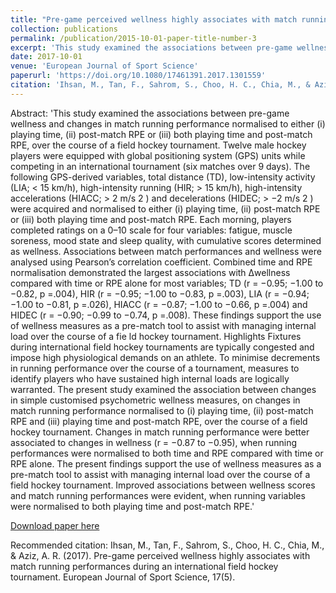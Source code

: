 ```yaml
---
title: "Pre-game perceived wellness highly associates with match running performances during an international field hockey tournament"
collection: publications
permalink: /publication/2015-10-01-paper-title-number-3
excerpt: 'This study examined the associations between pre-game wellness and changes in match running performance normalised to either (i) playing time, (ii) post-match RPE or (iii) both playing time and post-match RPE, over the course of a field hockey tournament.'
date: 2017-10-01
venue: 'European Journal of Sport Science'
paperurl: 'https://doi.org/10.1080/17461391.2017.1301559'
citation: 'Ihsan, M., Tan, F., Sahrom, S., Choo, H. C., Chia, M., & Aziz, A. R. (2017). Pre-game perceived wellness highly associates with match running performances during an international field hockey tournament. European Journal of Sport Science, 17(5).'
---
```

Abstract:
'This study examined the associations between pre-game wellness and changes in match running performance normalised to either (i) playing time, (ii) post-match RPE or (iii) both playing time and post-match RPE, over the course of a field hockey tournament. Twelve male hockey players were equipped with global positioning system (GPS) units while competing in an international tournament (six matches over 9 days). The following GPS-derived variables, total distance (TD), low-intensity activity (LIA; < 15 km/h), high-intensity running (HIR; > 15 km/h), high-intensity accelerations (HIACC; > 2 m/s 2 ) and decelerations (HIDEC; > −2 m/s 2 ) were acquired and normalised to either (i) playing time, (ii) post-match RPE or (iii) both playing time and post-match RPE. Each morning, players completed ratings on a 0–10 scale for four variables: fatigue, muscle soreness, mood state and sleep quality, with cumulative scores determined as wellness. Associations between match performances and wellness were analysed using Pearson’s correlation coefficient. Combined time and RPE normalisation demonstrated the largest associations with Δwellness compared with time or RPE alone for most variables; TD (r = −0.95; −1.00 to −0.82, p =.004), HIR (r = −0.95; −1.00 to −0.83, p =.003), LIA (r = −0.94; −1.00 to −0.81, p =.026), HIACC (r = −0.87; −1.00 to −0.66, p =.004) and HIDEC (r = −0.90; −0.99 to −0.74, p =.008). These findings support the use of wellness measures as a pre-match tool to assist with managing internal load over the course of a fie ld hockey tournament. Highlights Fixtures during international field hockey tournaments are typically congested and impose high physiological demands on an athlete. To minimise decrements in running performance over the course of a tournament, measures to identify players who have sustained high internal loads are logically warranted. The present study examined the association between changes in simple customised psychometric wellness measures, on changes in match running performance normalised to (i) playing time, (ii) post-match RPE and (iii) playing time and post-match RPE, over the course of a field hockey tournament. Changes in match running performance were better associated to changes in wellness (r = −0.87 to −0.95), when running performances were normalised to both time and RPE compared with time or RPE alone. The present findings support the use of wellness measures as a pre-match tool to assist with managing internal load over the course of a field hockey tournament. Improved associations between wellness scores and match running performances were evident, when running variables were normalised to both playing time and post-match RPE.'

[Download paper here](https://doi.org/10.1080/17461391.2017.1301559)

Recommended citation: Ihsan, M., Tan, F., Sahrom, S., Choo, H. C., Chia, M., & Aziz, A. R. (2017). Pre-game perceived wellness highly associates with match running performances during an international field hockey tournament. European Journal of Sport Science, 17(5).